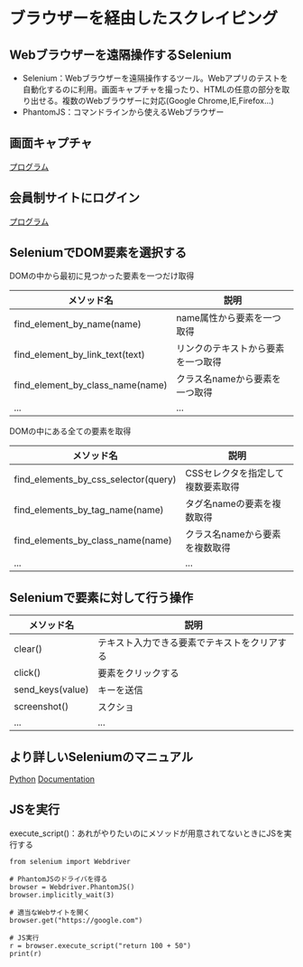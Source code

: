# ブラウザーを経由したスクレイピング
## Webブラウザーを遠隔操作するSelenium
- Selenium：Webブラウザーを遠隔操作するツール。Webアプリのテストを自動化するのに利用。画面キャプチャを撮ったり、HTMLの任意の部分を取り出せる。複数のWebブラウザーに対応(Google Chrome,IE,Firefox...)
- PhantomJS：コマンドラインから使えるWebブラウザー

## 画面キャプチャ
[プログラム](./programs/selenium_capture.ipynb)

## 会員制サイトにログイン
[プログラム](./programs/selenium_login.ipynb)

## SeleniumでDOM要素を選択する
DOMの中から最初に見つかった要素を一つだけ取得

|メソッド名|説明|
|--|--|
|find_element_by_name(name)|name属性から要素を一つ取得|
|find_element_by_link_text(text)|リンクのテキストから要素を一つ取得|
|find_element_by_class_name(name)|クラス名nameから要素を一つ取得|
|...|...|

DOMの中にある全ての要素を取得

|メソッド名|説明|
|--|--|
|find_elements_by_css_selector(query)|CSSセレクタを指定して複数要素取得|
|find_elements_by_tag_name(name)|タグ名nameの要素を複数取得|
|find_elements_by_class_name(name)|クラス名nameから要素を複数取得|
|...|...|

## Seleniumで要素に対して行う操作
|メソッド名|説明|
|--|--|
|clear()|テキスト入力できる要素でテキストをクリアする|
|click()|要素をクリックする|
|send_keys(value)|キーを送信|
|screenshot()|スクショ|
|...|...|

## より詳しいSeleniumのマニュアル
[Python](http://selenium-python.readthedocs.io/index.html)
[Documentation](http://docs.seleniumhq.org/docs)

## JSを実行
execute_script()：あれがやりたいのにメソッドが用意されてないときにJSを実行する
~~~
from selenium import Webdriver

# PhantomJSのドライバを得る
browser = Webdriver.PhantomJS()
browser.implicitly_wait(3)

# 適当なWebサイトを開く
browser.get("https://google.com")

# JS実行
r = browser.execute_script("return 100 + 50")
print(r)
~~~
